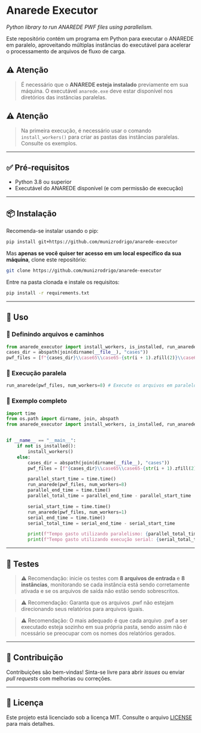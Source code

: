 # Anarede  Executor
*Python library to run ANAREDE PWF files using parallelism.*

Este repositório contém um programa em Python para executar o ANAREDE em paralelo, aproveitando múltiplas instâncias do 
executável para acelerar o processamento de arquivos de fluxo de carga.

## ⚠️ Atenção

> É necessário que o **ANAREDE esteja instalado** previamente em sua máquina. O executável `anarede.exe` deve estar 
> disponível nos diretórios das instâncias paralelas.

## ⚠️ Atenção

> Na primeira execução, é necessário usar o comando `install_workers()` para criar as pastas das instâncias paralelas.
> Consulte os exemplos.

---

## ✅ Pré-requisitos

- Python 3.8 ou superior
- Executável do ANAREDE disponível (e com permissão de execução)

---

## 📦 Instalação

Recomenda-se instalar usando o pip:

```bash
pip install git+https://github.com/munizrodrigo/anarede-executor
```

Mas **apenas se você quiser ter acesso em um local específico da sua máquina**, clone este repositório:

```bash
git clone https://github.com/munizrodrigo/anarede-executor
```

Entre na pasta clonada e instale os requisitos:

```bash
pip install -r requirements.txt
```

---

## 🚀 Uso

### 🔧 Definindo arquivos e caminhos

```python
from anarede_executor import install_workers, is_installed, run_anarede # Importe as funções necessárias
cases_dir = abspath(join(dirname(__file__), "cases"))
pwf_files = [f"{cases_dir}\\case65\\case65-{str(i + 1).zfill(2)}\\case65.pwf" for i in range(30)] # Crie uma lista de arquivos a serem executados em paralelo
```

### 🧵 Execução paralela

```python
run_anarede(pwf_files, num_workers=8) # Execute os arquivos em paralelo usando 8 instâncias independentes
```

### 📌 Exemplo completo

```python
import time
from os.path import dirname, join, abspath
from anarede_executor import install_workers, is_installed, run_anarede


if __name__ == "__main__":
    if not is_installed():
        install_workers()
    else:
        cases_dir = abspath(join(dirname(__file__), "cases"))
        pwf_files = [f"{cases_dir}\\case65\\case65-{str(i + 1).zfill(2)}\\case65.pwf" for i in range(30)]

        parallel_start_time = time.time()
        run_anarede(pwf_files, num_workers=8)
        parallel_end_time = time.time()
        parallel_total_time = parallel_end_time - parallel_start_time

        serial_start_time = time.time()
        run_anarede(pwf_files, num_workers=1)
        serial_end_time = time.time()
        serial_total_time = serial_end_time - serial_start_time

        print(f"Tempo gasto utilizando paralelismo: {parallel_total_time}s")
        print(f"Tempo gasto utilizando execução serial: {serial_total_time}s")
```

---

## 🧪 Testes

> ⚠️ Recomendação: inicie os testes com **8 arquivos de entrada** e **8 instâncias**, monitorando se cada instância está sendo corretamente ativada e se os arquivos de saída não estão sendo sobrescritos.

> ⚠️ Recomendação: Garanta que os arquivos .pwf não estejam direcionando seus relatórios para arquivos iguais.

> ⚠️ Recomendação: O mais adequado é que cada arquivo .pwf a ser executado esteja sozinho em sua própria pasta, sendo assim não é ncessário se preocupar com os nomes dos relatórios gerados.

---

## 🙋 Contribuição

Contribuições são bem-vindas! Sinta-se livre para abrir _issues_ ou enviar _pull requests_ com melhorias ou correções.

---

## 📄 Licença

Este projeto está licenciado sob a licença MIT. Consulte o arquivo [LICENSE](LICENSE.md) para mais detalhes.
